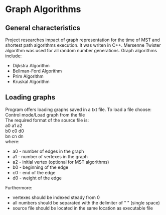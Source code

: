 # Graph Algorithms
## General characteristics
Project researches impact of graph representation for the time of MST and shortest path algorithms execution. It was 
writen in C++. Mersenne Twister algorithm was used for all random number generations. Graph algorithms include:
- Dijkstra Algorithm
- Bellman-Ford Algorithm
- Prim Algorithm
- Kruskal Algorithm
## Loading graphs
Program offers loading graphs saved in a txt file. To load a file choose: Control mode/Load graph from the file\
The required format of the source file is:\
a0 a1 a2 \
b0 c0 d0 \
bn cn dn\
where:
- a0 - number of edges in the graph
- a1 - number of vertexes in the graph
- a2 - initial vertex (optional for MST algorithms)
- b0 - beginning of the edge
- c0 - end of the edge
- d0 - weight of the edge

Furthermore:
- vertexes should be indexed steady from 0
- all numbers should be separated with the delimiter of " " (single space)
- source file should be located in the same location as executable file 


